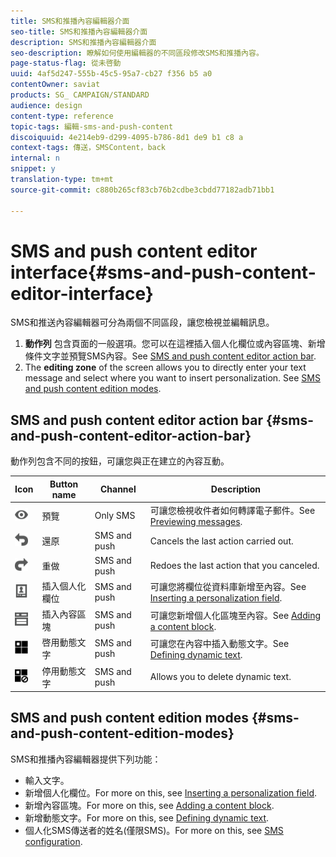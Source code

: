 ```yaml
---
title: SMS和推播內容編輯器介面
seo-title: SMS和推播內容編輯器介面
description: SMS和推播內容編輯器介面
seo-description: 瞭解如何使用編輯器的不同區段修改SMS和推播內容。
page-status-flag: 從未啓動
uuid: 4af5d247-555b-45c5-95a7-cb27 f356 b5 a0
contentOwner: saviat
products: SG_ CAMPAIGN/STANDARD
audience: design
content-type: reference
topic-tags: 編輯-sms-and-push-content
discoiquuid: 4e214eb9-d299-4095-b786-8d1 de9 b1 c8 a
context-tags: 傳送，SMSContent，back
internal: n
snippet: y
translation-type: tm+mt
source-git-commit: c880b265cf83cb76b2cdbe3cbdd77182adb71bb1

---
```



# SMS and push content editor interface{#sms-and-push-content-editor-interface}

SMS和推送內容編輯器可分為兩個不同區段，讓您檢視並編輯訊息。

1. **動作列** 包含頁面的一般選項。您可以在這裡插入個人化欄位或內容區塊、新增條件文字並預覽SMS內容。See [SMS and push content editor action bar](../../designing/using/sms-and-push-content-editor-interface.md#sms-and-push-content-editor-action-bar).
1. The **editing zone** of the screen allows you to directly enter your text message and select where you want to insert personalization. See [SMS and push content edition modes](../../designing/using/sms-and-push-content-editor-interface.md#sms-and-push-content-edition-modes).

## SMS and push content editor action bar {#sms-and-push-content-editor-action-bar}

動作列包含不同的按鈕，可讓您與正在建立的內容互動。

<table> 
 <thead> 
  <tr> 
   <th> Icon<br /> </th> 
   <th> Button name<br /> </th> 
   <th> Channel<br /> </th> 
   <th> Description<br /> </th> 
  </tr> 
 </thead> 
 <tbody> 
  <tr> 
   <td> <img height="21px" src="assets/viewon_darkgrey-24px.png" /> <br /> </td> 
   <td> <span class="uicontrol">預覽</span><br /> </td> 
   <td> Only SMS<br /> </td> 
   <td> 可讓您檢視收件者如何轉譯電子郵件。See <a href="../../sending/using/previewing-messages.md">Previewing messages</a>.<br /> </td> 
  </tr> 
  <tr> 
   <td> <img height="21px" src="assets/undo_darkgrey-24px.png" /> <br /> </td> 
   <td> <span class="uicontrol">還原</span><br /> </td> 
   <td> SMS and push<br /> </td> 
   <td> Cancels the last action carried out.<br /> </td> 
  </tr> 
  <tr> 
   <td> <img height="21px" src="assets/redo_darkgrey-24px.png" /> <br /> </td> 
   <td> <span class="uicontrol">重做</span><br /> </td> 
   <td> SMS and push<br /> </td> 
   <td> Redoes the last action that you canceled.<br /> </td> 
  </tr> 
  <tr> 
   <td> <img height="21px" src="assets/personalization_field_darkgrey-24px.png" /> <br /> </td> 
   <td> <span class="uicontrol">插入個人化欄位</span><br /> </td> 
   <td> SMS and push<br /> </td> 
   <td> 可讓您將欄位從資料庫新增至內容。See <a href="../../designing/using/inserting-a-personalization-field.md" target="_blank">Inserting a personalization field</a>.<br /> </td> 
  </tr> 
  <tr> 
   <td> <img height="21px" src="assets/personalization_block_darkgrey-24px.png" /> <br /> </td> 
   <td> <span class="uicontrol">插入內容區塊</span><br /> </td> 
   <td> SMS and push<br /> </td> 
   <td> 可讓您新增個人化區塊至內容。See <a href="../../designing/using/adding-a-content-block.md" target="_blank">Adding a content block</a>.<br /> </td> 
  </tr> 
  <tr> 
   <td> <img height="21px" src="assets/dynamiccontent_24px.png" /> <br /> </td> 
   <td> <span class="uicontrol">啓用動態文字</span><br /> </td> 
   <td> SMS and push<br /> </td> 
   <td> 可讓您在內容中插入動態文字。See <a href="../../designing/using/defining-dynamic-text.md" target="_blank">Defining dynamic text</a>.<br /> </td> 
  </tr> 
  <tr> 
   <td> <img height="21px" src="assets/dynamiccontentdisable_24px.png" /> <br /> </td> 
   <td> <span class="uicontrol">停用動態文字</span><br /> </td> 
   <td> SMS and push<br /> </td> 
   <td> Allows you to delete dynamic text.<br /> </td> 
  </tr> 
 </tbody> 
</table>

## SMS and push content edition modes {#sms-and-push-content-edition-modes}

SMS和推播內容編輯器提供下列功能：

* 輸入文字。
* 新增個人化欄位。For more on this, see [Inserting a personalization field](../../designing/using/inserting-a-personalization-field.md).
* 新增內容區塊。For more on this, see [Adding a content block](../../designing/using/adding-a-content-block.md).
* 新增動態文字。For more on this, see [Defining dynamic text](../../designing/using/defining-dynamic-text.md).
* 個人化SMS傳送者的姓名(僅限SMS)。For more on this, see [SMS configuration](../../administration/using/configuring-sms-channel.md#configuring-sms-properties).

